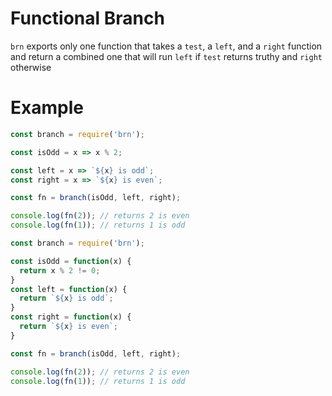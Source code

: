 # Functional Branch

`brn` exports only one function that takes a `test`, a `left`, and a `right`
function and return a combined one that will run `left` if `test` returns truthy
and `right` otherwise

# Example

```js
const branch = require('brn');

const isOdd = x => x % 2;

const left = x => `${x} is odd`;
const right = x => `${x} is even`;

const fn = branch(isOdd, left, right);

console.log(fn(2)); // returns 2 is even
console.log(fn(1)); // returns 1 is odd
```
```js
const branch = require('brn');

const isOdd = function(x) {
  return x % 2 != 0;
}
const left = function(x) {
  return `${x} is odd`;
}
const right = function(x) {
  return `${x} is even`;
}

const fn = branch(isOdd, left, right);

console.log(fn(2)); // returns 2 is even
console.log(fn(1)); // returns 1 is odd
```
